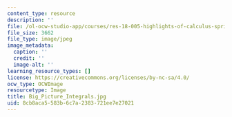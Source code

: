 ```yaml
---
content_type: resource
description: ''
file: /ol-ocw-studio-app/courses/res-18-005-highlights-of-calculus-spring-2010/8cb8aca5583b6c7a2383721ee7e27021_Big_Picture_Integrals.jpg
file_size: 3662
file_type: image/jpeg
image_metadata:
  caption: ''
  credit: ''
  image-alt: ''
learning_resource_types: []
license: https://creativecommons.org/licenses/by-nc-sa/4.0/
ocw_type: OCWImage
resourcetype: Image
title: Big_Picture_Integrals.jpg
uid: 8cb8aca5-583b-6c7a-2383-721ee7e27021
---
```

